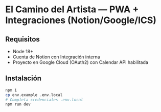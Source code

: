 # El Camino del Artista — PWA + Integraciones (Notion/Google/ICS)

## Requisitos
- Node 18+
- Cuenta de Notion con Integración interna
- Proyecto en Google Cloud (OAuth2) con Calendar API habilitada

## Instalación
```bash
npm i
cp env.example .env.local
# Completa credenciales .env.local
npm run dev
